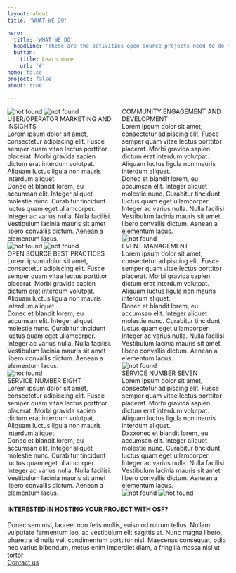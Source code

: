 ```yaml
---
layout: about
title: 'WHAT WE DO'

hero:
  title: 'WHAT WE DO'
  headline: 'These are the activities open source projects need to do to effectively build a broad Community and drive the effectiveness of their software.'
  button:
    title: Learn more
    url: '#'
home: false
project: false
about: true

---
```



<section class="about-s1-main">
    <div class="about-s1-container">
        <div class="columns">
            <div class="column">
                <img src="/images/about/picture1.svg" id="about-s1-id-pic1" alt="not found" >
                <img src="/images/about/picture2.svg" id="about-s1-id-pic2" alt="not found" >
                <div class="fix-h3">USER/OPERATOR MARKETING AND INSIGHTS</div>
                <div class="fix-h5">Lorem ipsum dolor sit amet, consectetur adipiscing elit. Fusce semper quam vitae lectus porttitor placerat. Morbi gravida sapien dictum erat interdum volutpat. Aliquam luctus ligula non mauris interdum aliquet. </div>
                <div class="fix-h5">Donec et blandit lorem, eu accumsan elit. Integer aliquet molestie nunc. Curabitur tincidunt luctus quam eget ullamcorper. Integer ac varius nulla. Nulla facilisi. Vestibulum lacinia mauris sit amet libero convallis dictum. Aenean a elementum lacus.</div>
                <img src="/images/about/picture4.svg"  id="about-s1-id-pic4"alt="not found" >
                <img src="/images/about/picture5.svg"  id="about-s1-id-pic5"alt="not found" >
                <div class="fix-h3">OPEN SOURCE BEST PRACTICES</div>
                <div class="fix-h5">Lorem ipsum dolor sit amet, consectetur adipiscing elit. Fusce semper quam vitae lectus porttitor placerat. Morbi gravida sapien dictum erat interdum volutpat. Aliquam luctus ligula non mauris interdum aliquet. </div>
                <div class="fix-h5">Donec et blandit lorem, eu accumsan elit. Integer aliquet molestie nunc. Curabitur tincidunt luctus quam eget ullamcorper. Integer ac varius nulla. Nulla facilisi. Vestibulum lacinia mauris sit amet libero convallis dictum. Aenean a elementum lacus.</div>
                <img src="/images/about/picture7.svg" id="about-s1-id-pic7" alt="not found" >
                <div class="fix-h3">SERVICE NUMBER EIGHT</div>
                <div class="fix-h5">Lorem ipsum dolor sit amet, consectetur adipiscing elit. Fusce semper quam vitae lectus porttitor placerat. Morbi gravida sapien dictum erat interdum volutpat. Aliquam luctus ligula non mauris interdum aliquet. </div>
                <div class="fix-h5">Donec et blandit lorem, eu accumsan elit. Integer aliquet molestie nunc. Curabitur tincidunt luctus quam eget ullamcorper. Integer ac varius nulla. Nulla facilisi. Vestibulum lacinia mauris sit amet libero convallis dictum. Aenean a elementum lacus.</div>
            </div>
            <div class="column">
                <div class="fix-h3">COMMUNITY ENGAGEMENT AND DEVELOPMENT</div>
                <div class="fix-h5">Lorem ipsum dolor sit amet, consectetur adipiscing elit. Fusce semper quam vitae lectus porttitor placerat. Morbi gravida sapien dictum erat interdum volutpat. Aliquam luctus ligula non mauris interdum aliquet. </div>
                <div class="fix-h5">Donec et blandit lorem, eu accumsan elit. Integer aliquet molestie nunc. Curabitur tincidunt luctus quam eget ullamcorper. Integer ac varius nulla. Nulla facilisi. Vestibulum lacinia mauris sit amet libero convallis dictum. Aenean a elementum lacus.</div>
                <img src="/images/about/picture3.svg"  id="about-s1-id-pic3" alt="not found" >
                <div class="fix-h3">EVENT MANAGEMENT</div>
                <div class="fix-h5">Lorem ipsum dolor sit amet, consectetur adipiscing elit. Fusce semper quam vitae lectus porttitor placerat. Morbi gravida sapien dictum erat interdum volutpat. Aliquam luctus ligula non mauris interdum aliquet. </div>
                <div class="fix-h5">Donec et blandit lorem, eu accumsan elit. Integer aliquet molestie nunc. Curabitur tincidunt luctus quam eget ullamcorper. Integer ac varius nulla. Nulla facilisi. Vestibulum lacinia mauris sit amet libero convallis dictum. Aenean a elementum lacus.</div>
                <img src="/images/about/picture6.svg"  id="about-s1-id-pic6" alt="not found" >
                <div class="fix-h3">SERVICE NUMBER SEVEN</div>
                <div class="fix-h5">Lorem ipsum dolor sit amet, consectetur adipiscing elit. Fusce semper quam vitae lectus porttitor placerat. Morbi gravida sapien dictum erat interdum volutpat. Aliquam luctus ligula non mauris interdum aliquet. </div>
                <div class="fix-h5">Dxxxonec et blandit lorem, eu accumsan elit. Integer aliquet molestie nunc. Curabitur tincidunt luctus quam eget ullamcorper. Integer ac varius nulla. Nulla facilisi. Vestibulum lacinia mauris sit amet libero convallis dictum. Aenean a elementum lacus.</div>
                <img src="/images/about/picture8.svg" id="about-s1-id-pic8" alt="not found" >
                <img src="/images/about/picture9.svg" id="about-s1-id-pic9" alt="not found" >
            </div>
        </div>
    </div>
</section>


<section class="projects-s2-main">
<h4 class="itemtitle"> INTERESTED IN HOSTING YOUR PROJECT WITH OSF? </h4>
<div class="fix-h5">Donec sem nisl, laoreet non felis mollis, euismod rutrum tellus. Nullam vulputate fermentum leo, ac vestibulum elit sagittis at. Nunc magna libero, pharetra id nulla vel, condimentum porttitor nisl. Maecenas consequat, odio nec varius bibendum, metus enim imperdiet diam, a fringilla massa nisl ut tortor</div>
<a href="#" class="button button-red">
    <span>Contact us</span>
</a>
</section>
